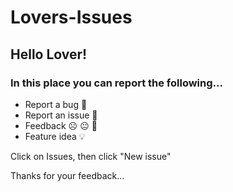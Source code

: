 # Lovers-Issues

## Hello Lover!

### In this place you can report the following...

- Report a bug 🐛
- Report an issue 🚩
- Feedback ☹️ 😐 🙂
- Feature idea 💡

Click on Issues, then click "New issue"

Thanks for your feedback...
